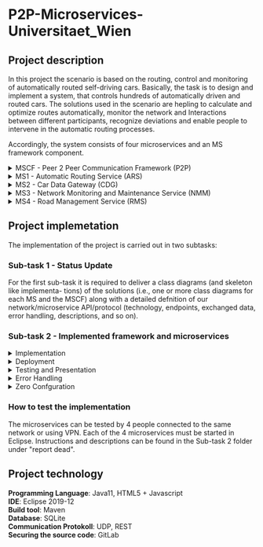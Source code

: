 # P2P-Microservices-Universitaet_Wien


## Project description


In this project the scenario is based on the routing, control and monitoring of automatically routed self-driving cars. Basically, the task is to design and implement a system,
that controls hundreds of automatically driven and routed cars. The solutions used in the scenario are hepling to calculate and optimize routes automatically, monitor the network and
Interactions between different participants, recognize deviations and enable people to intervene in the automatic routing processes. 

Accordingly, the system consists of four microservices and an MS framework component.


<details>
<summary>MSCF - Peer 2 Peer Communication Framework (P2P)</summary>
<p>
The P2P protocol design and implementation should provide simplifed P2P network
functionality which is utilized by all other MS. Overall the protocol design must provide
the following mandatory functionality:
   
+ <summary>Peer Discovery</summary>
In a truly distributed, non-centralized P2P network the most basic
way to discover other peers (i.e., microservice instances) and their provided func-
tionality is so called scanning. Hereby, after starting up a peer starts to systemati-
cally scan IP addresses and ports (in reasonable intervals) for peers. Subsequently,
messages are sent/forwarded to these peers only.



+ <summary>Routing and Forwarding</summary>
The P2P network shall utilize hop-by-hop transport to
distribute messages and information. Hereby, the data is not exchanged directly
between some source and destination peer but instead routed along a number
of intermediate peers which temporarily store and relay incoming messages to
previously discovered (see, peer discovery) and currently accessible peers.




+ <summary>Resilience</summary>
The P2P network protocol and implementation must provide basic resis-
tance to common struggles, such as, network latency or message processing issues.




+ <summary>Flexibility vs. Specialization</summary>
Be aware that your P2P implementation and pro-
tocol design must be applicable in a generic application scenario agnostic way.
Hence, you will need to decide when to use and create generic messages to foster
exibility (e.g., for the exchange of arbitrary data) and when to create and use spe-
cialized messages focusing on narrow use cases.	</p>



+ <summary>Asynchronous communication</summary>
Use asynchronous communication when sending or
receiving/processing messages. Hence, each message must be processed and ex-
changed in its own thread.	

+ <summary>Load Optimization</summary>
To reduce the network load which can originate from automatic
resilience measures one typically applies a range of optimization strategies. Take
at least the following two into account when creating your network protocol and
implementation: Time based Loop Prevention or Cache based Loop Prevention


+ <summary>Persistent Message Storage</summary>
The previously outlined routing/forwarding function-
ality along with the resilience aspects requires you to take some sort of (e.g., in
memory) message storage solution into account.
	
</p>
</details>





<details>
<summary>MS1 - Automatic Routing Service (ARS)</summary>
<p>

+ <summary>Route Calculation</summary>
Focuses on enabling to calculate an optimal route for a given
start and destination location on a map. For this you can apply a number of
simple routing algorithms, such as, breadth/depth frst search, Dijkstra algorithm,
and so on.


+ <summary>Route Optimization</summary>
Focuses on enabling to update and recalculate routes on the
fly for a car which has already started its trip. Hence, it must be possible for a car
to signal its current position such that the ARS can check if a calculated route for
this car is still relevant or must be updated.

+ <summary>Multi-Threading</summary>
If your team consists of three or more students you will need to
design and implement this MS in a way that ensures that the outlined tasks (e.g., route
calculation and optimization) are executed in a multi-threaded job-based manner.

</p>
</details>



<details>
<summary>MS2 - Car Data Gateway (CDG)</summary>
<p>
This refers to a group of minimalistic services which simulate cars which are part of a larger manufacturer agnostic car 
fleet. For this CDGs shall give information on car positions, desired destinations, and simulate the traveling
along a route provided by the ARS.

Hence, when the ARS has calculated and assigned a route to a car, the car should not
insidiously travel (\teleport itself", resp.) from its origin to its destination. Instead
it should simulate following the route such that the position updates are exchanged
regularly, and of limit area defnitions can afect it mid travel.

Note, that it must be possible to have multiple instances of each MS in the P2P network work simultaneously. This especially applies to the CDG which should be used
to simulate at least ten concurrent cars by running ten diferent CDG instances at the same time.

</p>
</details>



<details>
<summary>MS3 - Network Monitoring and Maintenance Service (NMM)</summary>
<p>
As distributed systems, especially in the applied scenario, typically are dynamic, complex, and hard to monitor
semi-automatic monitoring and maintenance solutions must be put in place. Hereby,
the general network state can be observed, and issues can be detected before they result
in broad failures while ongoing behaviour can be debugged. Here, we simulate this as-
pect based on the NMM. The NMM must interact with the diferent peers (based on the
P2P network) to store as much information on the peers and the messages exchanged
between the diferent peers as possible. For this, it must at least be possible to track the
exchange of the same message over multiple hops and the state of the message exchange
(e.g., correctly received, or which error has occurred).
The information recorded by the NMM must be accessible based on a web-based visualization 
(i.e., a website delivered by the NMM which can be accessed by means of a web browser).

</p>
</details>





<details>
<summary>MS4 - Road Management Service (RMS)</summary>
<p>
Automatic systems regularly require some sort of
interface to observe, control, and override automatic operations in the case of unique
use cases, unexpected scenarios, or catastrophes.

The RMS focuses on providing following functionality:

+ <summary>Observation</summary>
With regards to observation the RSM must provide a) an overview on
the routes calculated by the ARS; and b) insights on the dynamic traveling progress
of different cars. For example, display the current estimated time of arrival (ETA)
or compare travelled/remaining distance.



+ <summary>Control</summary>
With regards to control/override the RMS must provide means to defne
areas which must not be used by the cars (i.e., off-limit areas). These off-limit
areas must be respected by the ARS when calculating or updating routes. Each
newly established of limit area shall affect all cars and routes. This includes newly
calculated routes and also already calculated/followed routes. For the latter cars
which are already on its way must update their route accordingly to evade of limit
areas in a dynamic fashion.



</p>
</details>

## Project implemetation

The implementation of the project is carried out in two subtasks:


### Sub-task 1 - Status Update 

For the first sub-task it is required to deliver a class diagrams (and skeleton like implementa-
tions) of the solutions (i.e., one or more class diagrams for each MS and the MSCF) along
with a detailed defnition of our network/microservice API/protocol (technology, endpoints,
exchanged data, error handling, descriptions, and so on).



### Sub-task 2 - Implemented framework and microservices



<details>
<summary>Implementation</summary>
<p>
The team is free to chose which technology stack the service will run upon.
Any statically typed language of our liking, such as, Java is free to use. In general, it is expected that
we apply language extensions, such as, TypeScript for languages which are not capable
of static type checks out of the box.
</p>
</details>




<details>
<summary>Deployment</summary>
<p>
We have to make sure that our service's functionality is made available
to our team colleagues via a shared network (i.e. either a VPN or the Internet). In
order to be accessible via a network, our service will have to 1) actually run somewhere
(e.g., your notebook, your desktop at home, or even a hosted virtual machine, . . . ) and
2) listen on a port for incoming requests (e.g., a HTTP server listens on port 80)
</p>
</details>




<details>
<summary>Testing and Presentation</summary>
<p>
Make sure that each Microservice can be tested
even when some/all other Microservices are not available. This is necessary as, typically,
during development time not each service your implementation depends upon is avail-
able.
</p>
</details>

<details>
<summary>Error Handling</summary>
<p>
In dynamic MS landscapes errors can occur all the time and must be
compensated (if possible) and communicated along the way to react accordingly. Hence,
take error handling and error communication into account when designing your MS and
the related network API/protocol. For example, how are you handling cases where a
MS crashes and/or terminates before it can completely process all messages delivered
to it?
</p>
</details>

<details>
<summary>Zero Confguration</summary>
<p>
MSs should build up their own network and interconnections dynam-
ically, such that, it becomes, possible to simply start new MS instances which will
automatically be picked up and integrated by all other already running MS instances.
</p>
</details>



### How to test the implementation 

The microservices can be tested by 4 people connected to the same network or using VPN. Each of the 4 microservices must be started in Eclipse. Instructions and descriptions can be found in the Sub-task 2 folder under "report dead".




## Project technology


**Programming Language**: Java11, HTML5 + Javascript <br/>
**IDE**: Eclipse 2019-12 <br/>
**Build tool**: Maven  <br/>
**Database**: SQLite  <br/>
**Communication Protokoll**: UDP, REST <br/>
**Securing the source code**: GitLab <br/>



